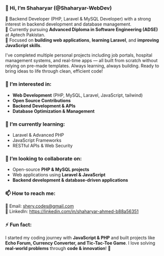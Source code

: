 ### 👋 Hi, I’m Shaharyar (@Shaharyar-WebDev)  
🔹 Backend Developer (PHP, Laravel & MySQL Developer) with a strong interest in backend development and database management.  
🔹 Currently pursuing **Advanced Diploma in Software Engineering (ADSE)** at Aptech Pakistan.  
🔹 Focused on **building web applications**, **learning Laravel**, and **improving JavaScript skills**.  

I've completed multiple personal projects including job portals, hospital management systems, and real-time apps — all built from scratch without relying on pre-made templates.
Always learning, always building. Ready to bring ideas to life through clean, efficient code!

### 👀 I’m interested in:  
- **Web Development** (PHP, MySQL, Laravel, JavaScript, tailwind)  
- **Open Source Contributions**  
- **Backend Development & APIs**  
- **Database Optimization & Management**  

### 🌱 I’m currently learning:  
- Laravel & Advanced PHP  
- JavaScript Frameworks  
- RESTful APIs & Web Security  

### 💞️ I’m looking to collaborate on:  
- Open-source **PHP & MySQL projects**  
- Web applications using **Laravel & JavaScript**  
- **Backend development & database-driven applications**  

### 📫 How to reach me:  
📩 Email: shery.codes@gmail.com  
🔗 LinkedIn: https://linkedin.com/in/shaharyar-ahmed-b88a56351   

### ⚡ Fun fact:  
I started my coding journey with **JavaScript & PHP** and built projects like **Echo Forum, Currency Converter, and Tic-Tac-Toe Game**. I love solving **real-world problems** through **code & innovation**! 🚀  


<!---
Shaharyar-WebDev/Shaharyar-WebDev is a ✨ special ✨ repository because its README.md (this file) appears on your GitHub profile.
You can click the Preview link to take a look at your changes.
--->


